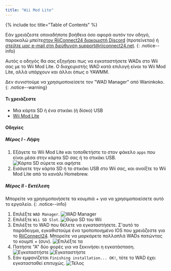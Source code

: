```yaml
---
title: "Wii Mod Lite"
---
```


{% include toc title="Table of Contents" %}

Εάν χρειάζεστε οποιαδήποτε βοήθεια όσο αφορά αυτόν τον οδηγό, παρακαλώ μπείτε[στον RiiConnect24 διακομιστή Discord](https://discord.gg/b4Y7jfD) (προτείνεται) ή [ στείλτε μας e-mail στη διεύθυνση support@riiconnect24.net](mailto:support@riiconnect24.net).
{: .notice--info}

Αυτός ο οδηγός θα σας εξηγήσει πως να εγκαταστήσετε WADs στο Wii σας με το Wii Mod Lite. Ο διαχειριστής WAD κατά επιλογή είναι το Wii Mod Lite, αλλά υπάρχουν και άλλοι όπως ο YAWMM.

Δεν συνιστούμε να χρησιμοποιείσετε τον "WAD Manager" από Waninkoko.
{: .notice--warning}

#### Τι χρειάζεστε
* Μια κάρτα SD ή ένα στικάκι (ή δίσκο) USB
* [Wii Mod Lite](https://github.com/RiiConnect24/Wii-Mod-Lite/releases)

#### Οδηγίες

##### Μέρος I - Λήψη

1. Εξάγετε το Wii Mod Lite και τοποθετήστε το στον φάκελο `apps` που είναι μέσα στην κάρτα SD σας ή το στικάκι USB. ![Κάρτα SD σύρετε και αφήστε](/images/WiiModLite/1.gif)
2. Εισάγετε την κάρτα SD ή το στικάκι USB στο Wii σας, και ανοίξτε το Wii Mod Lite από το κανάλι Homebrew.

##### Μέρος II - Εκτέλεση

Μπορείτε να χρησιμοποιήσετε τα κουμπιά + για να χρησιμοποιείσετε αυτό το εργαλείο.
{: .notice--info}

1. Επιλέξτε `WAD Manager`. ![WAD Manager](/images/WiiModLite/2.png)
2. Επιλέξτε `Wii SD Slot`. ![Θύρα SD του Wii](/images/WiiModLite/3.png)
3. Επιλέξτε το WAD που θέλετε να εγκαταστήσετε. Σ'αυτό το παράδειγμα, εγκαθιστούμε ένα τροποποιημένο IOS που χρειάζεστε για το [RiiConnect24](riiconnect24). Μπορείτε να μαρκάρετε πολλαπλά WADs πατώντας το κουμπί + (συν). ![Επιλέξτε τα](/images/WiiModLite/4.gif)
4. Πατήστε "Α" δύο φορές για να ξεκινήσει η εγκατάσταση. ![Εγκαταστήστε](/images/WiiModLite/5.png) ![Εγκαταστήστε](/images/WiiModLite/6.png)
5. Εάν εμφανίζεται `Finishing installation... OK!`, τότε το WAD έχει εγκατασταθεί επιτυχώς. ![Τέλος](/images/WiiModLite/7.png) 
